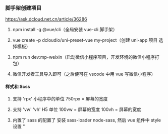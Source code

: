 ### 脚手架创建项目

https://ask.dcloud.net.cn/article/36286

1. npm install -g @vue/cli（全局安装 vue-cli 脚手架）

2. vue create -p dcloudio/uni-preset-vue my-project（创建 uni-app 项目 选择模板）

3. npm run dev:mp-weixin（启动微信小程序项目，开发环境的微信小程序打包）

4. 微信开发者工具导入即可（之后便可在 vscode 中用 vue 写微信小程序）

#### 样式和 Scss

1. 支持 'rpx' 小程序中的单位 750rpx = 屏幕的宽度

2. 支持 'vw' 'vh' H5 单位 100vw = 屏幕的宽度  100vh = 屏幕的宽度

3. 内置了 sass 的配置了 安装 sass-loader node-sass, 然后 vue 组件中 style 设置 "<style lang='scss'>" 即可 npm install sass-loader node-sass

### 生命周期

1. 全局 App 中，使用 onLaunch 表示应用启动时

2. 页面中使用 onLoad 或者 onShow 分别表示页面初始化 和 页面显示时（onReady 页面渲染完）

### uni-ui 使用

https://www.npmjs.com/package/@dcloudio/uni-ui

### uni-api 使用

https://uniapp.dcloud.io/api/README
